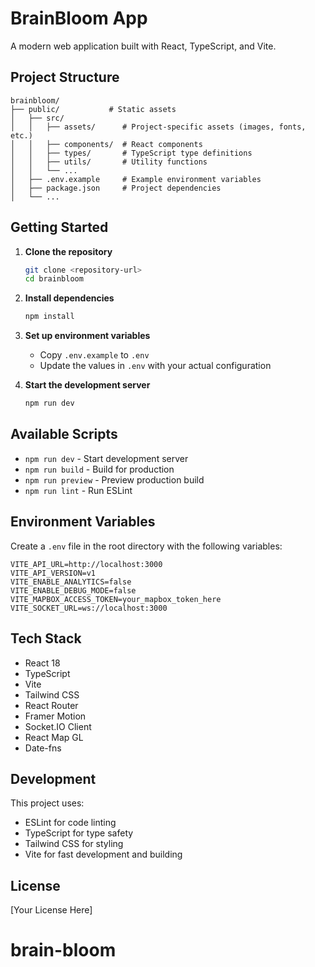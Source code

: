 
# BrainBloom App

A modern web application built with React, TypeScript, and Vite.

## Project Structure

```
brainbloom/
├── public/           # Static assets
│   ├── src/
│   │   ├── assets/      # Project-specific assets (images, fonts, etc.)
│   │   ├── components/  # React components
│   │   ├── types/       # TypeScript type definitions
│   │   ├── utils/       # Utility functions
│   │   └── ...
│   ├── .env.example     # Example environment variables
│   ├── package.json     # Project dependencies
│   └── ...
```

## Getting Started

1. **Clone the repository**
   ```bash
   git clone <repository-url>
   cd brainbloom
   ```

2. **Install dependencies**
   ```bash
   npm install
   ```

3. **Set up environment variables**
   - Copy `.env.example` to `.env`
   - Update the values in `.env` with your actual configuration

4. **Start the development server**
   ```bash
   npm run dev
   ```

## Available Scripts

- `npm run dev` - Start development server
- `npm run build` - Build for production
- `npm run preview` - Preview production build
- `npm run lint` - Run ESLint

## Environment Variables

Create a `.env` file in the root directory with the following variables:

```env
VITE_API_URL=http://localhost:3000
VITE_API_VERSION=v1
VITE_ENABLE_ANALYTICS=false
VITE_ENABLE_DEBUG_MODE=false
VITE_MAPBOX_ACCESS_TOKEN=your_mapbox_token_here
VITE_SOCKET_URL=ws://localhost:3000
```

## Tech Stack

- React 18
- TypeScript
- Vite
- Tailwind CSS
- React Router
- Framer Motion
- Socket.IO Client
- React Map GL
- Date-fns

## Development

This project uses:
- ESLint for code linting
- TypeScript for type safety
- Tailwind CSS for styling
- Vite for fast development and building

## License

[Your License Here] 

# brain-bloom

